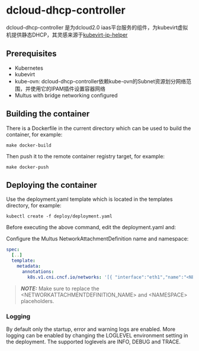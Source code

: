 # dcloud-dhcp-controller

dcloud-dhcp-controller 是为dcloud2.0 iaas平台服务的组件，为kubevirt虚拟机提供静态DHCP，其灵感来源于[kubevirt-ip-helper](https://github.com/joeyloman/kubevirt-ip-helper)

## Prerequisites

* Kubernetes
* kubevirt
* kube-ovn: dcloud-dhcp-controller依赖kube-ovn的Subnet资源划分网络范围，并使用它的IPAM插件设置容器网络
* Multus with bridge networking configured


## Building the container

There is a Dockerfile in the current directory which can be used to build the container, for example:

```SH
make docker-build
```

Then push it to the remote container registry target, for example:

```SH
make docker-push
```

## Deploying the container

Use the deployment.yaml template which is located in the templates directory, for example:

```SH
kubectl create -f deploy/deployment.yaml
```

Before executing the above command, edit the deployment.yaml and:

Configure the Multus NetworkAttachmentDefinition name and namespace:
```YAML
spec:
  [..]
  template:
    metadata:
      annotations:
        k8s.v1.cni.cncf.io/networks: '[{ "interface":"eth1","name":"<NETWORKATTACHMENTDEFINITION_NAME>","namespace":"<NAMESPACE>" }]'
```

> **_NOTE:_** Make sure to replace the \<NETWORKATTACHMENTDEFINITION_NAME> and \<NAMESPACE> placeholders.

### Logging

By default only the startup, error and warning logs are enabled. More logging can be enabled by changing the LOGLEVEL environment setting in the deployment. The supported loglevels are INFO, DEBUG and TRACE.

